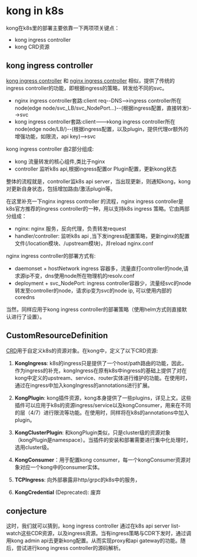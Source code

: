 # kong in k8s

kong在k8s里的部署主要依靠一下两项项关键点：

- kong ingress controller
- kong CRD资源

## kong ingress controller

[kong ingress controller](https://github.com/Kong/kubernetes-ingress-controller) 和 [nginx ingress controller](https://github.com/kubernetes/ingress-nginx) 相似，提供了传统的ingress controller的功能，即根据ingress的策略，转发给不同的svc。

- nginx ingress controller套路:client req--DNS-->ingress controller所在node(edge node/svc_LB/svc_NodePort...)--(根据ingress配置，直接转发)-->svc
- kong ingress controller套路:client--->kong ingress controller所在node(edge node/LB/)--(根据ingress配置，以及plugin，提供代理or额外的增强功能，如限流，api key)-->svc

kong ingress controller 由2部分组成:

- kong 流量转发的核心组件,类比于nginx
- controller 监听k8s api,根据ingress配置or Plugin配置，更新kong状态

整体的流程就是，controller监k8s api server，当出现更新，则通知kong，kong对更新自身状态，包括增加路由/激活plugin等。

在这里补充一下nginx ingress controller 的流程，nginx ingress controller是k8s官方推荐的ingress controller的一种，用以支持k8s ingress 策略。它由两部分组成：

- nginx: nginx 服务，反向代理，负责转发request
- handler/controller: 监听k8s api ,当下发ingress配置策略，更新nginx的配置文件(/location模块、/upstream模块)，并reload nginx.conf

nginx ingress controller的部署方式有:

- daemonset + hostNetwork ingress 容器多，流量直打controller的node,请求源ip不变，dns使用node所在物理机的resolv.conf
- deployment + svc_NodePort: ingress controller容器少，流量经svc的node转发至controller的node，请求ip变为svc的node ip, 可以使用内部的coredns

当然，同样应用于kong ingress controller的部署策略（使用helm方式则直接默认进行了设置）。

##  CustomResourceDefinition

[CRD](https://kubernetes.io/docs/tasks/access-kubernetes-api/custom-resources/custom-resource-definitions/)用于自定义k8s的资源对象。在kong中，定义了以下CRD资源:

1. **KongIngress**: k8s的ingress只是提供了一个host/path路由的功能，因此，作为ingress的补充，kongIngress在原有k8s中ingress的基础上提供了对在kong中定义的upstream、service、router实体进行维护的功能。在使用时，通过在ingress中加入kongIngress的annotations进行扩展。

2. **KongPlugin**:  kong插件资源，kong本身提供了一些plugins，详见上文。这些插件可以应用于k8s的资源ingress/service以及kongConsumer，用来在不同的层（4/7）进行限流等功能。在使用时，同样将在k8s的annotations中加入plugin。

3. **KongClusterPlugin**: 和kongPlugin类似，只是cluster级的资源对象（kongPlugin是namespace）。当插件的安装和部署需要进行集中化处理时，选用cluster级。

4. **KongConsumer**：用于配置kong consumer，每一个kongConsumer资源对象对应一个kong中的consumer实体。

5. **TCPIngress**: 向外部暴露非http/grpc的k8s中的服务，

6. **KongCredential** (Deprecated): 废弃

## conjecture

这时，我们就可以猜到，kong ingress controller 通过在k8s api server list-watch这些CDR资源，以及ingress资源。当有ingress策略与CDR下发时，通过调用kong admin api去更新kong配置。从而实现proxy和api gateway的功能。随后，尝试进行kong ingress controller的源码解析。




